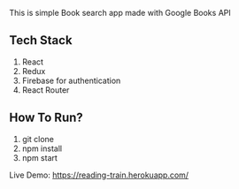 This is simple Book search app made with Google Books API

## Tech Stack
1. React
2. Redux
3. Firebase for authentication
4. React Router

## How To Run?
1. git clone 
2. npm install 
3. npm start

Live Demo: https://reading-train.herokuapp.com/

